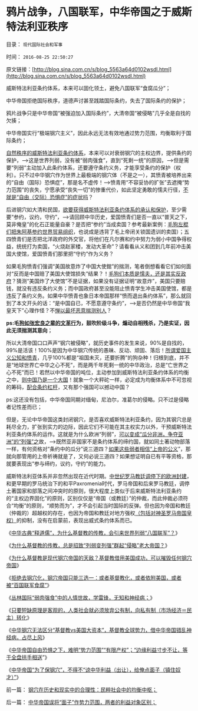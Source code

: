 # 鸦片战争，八国联军，中华帝国之于威斯特法利亚秩序

目录： `现代国际社会和军事` 

时间： `2016-08-25 22:50:27` 

原文链接：[http://blog.sina.com.cn/s/blog_5563a64d0102wsdl.html](http://blog.sina.com.cn/s/blog_5563a64d0102wsdl.html)

威斯特法利亚条约体系，本来可以固化领土，避免八国联军“食腐瓜分”；

中华帝国拒绝国际秩序，道德声讨甚至践踏国际条约，失去了国际条约的保护；

鸦片战争只是中华帝国“被强迫加入国际条约”，大清帝国“被侵略”几乎全是自找的欠揍；

中华帝国实行“极端钢穴主义”，因此永远无法有效地通过势力范围，均衡取利于国际条约；

[自然秩序的威斯特法利亚条约体系](../../../2016/7/22/自然秩序，“威斯特法利亚－雅尔塔体系”，及利比亚战争的邪恶.md)，本来可以对衰弱钢穴的主权边界，提供条约的保护，——>这是世界列弱，没有被“弱肉强食”，直到“死剩一统”的原因，——>但是需要“列弱”主动加入此条约体系，还要遵守条约义务，才能享受条约的保护（权利）。只不过中华钢穴作为世界上最极端的钢穴体（不是之一），其愤青被培养出来的“自由（国际）恐惧症”，那是名不虚传！——>愤青用“不容妥协的扩张”去遮掩“势力范围”的丧失，宁愿承受“丧失一切”的惨重代价，如此坚定勇敢的懦夫行径，[不就是“自由（交际）恐惧症”的症状吗](../../../2013/5/21/对自然秩序的恐惧，愚民酝酿大革命.md)？

后进钢穴如大清和民国，[欲要获得威斯特法利亚条约体系的承认和保护](../../../2016/7/22/综论：自然秩序之“威斯特法利亚－雅尔塔体系”.md)，至少需要“参约，议约，守约”，——>请回顾中华历史，爱国愤青们是否一直以“普天之下，莫非俺皇”的化石正能量自豪？是否把“参约”当成卖国？参考最新案例：[毛狗左棍们把朱阿基参约世界贸易组织](../../../2011/11/10/WTO中看民主法治最早的约法、协商和仲裁形态.md)，也说成是违背了毛上帝闭关锁国遗训的卖国）；五四愤青们是否把北洋政府的外交官，将他们在凡尔赛和约中努力为弱小中国争得权益，统统打为卖国，“火烧赵家楼，发动大革命”？请看看从义和团到几年前冲击美国大使馆，爱国愤青们那里把“守约”作为义务？

如果毛狗愤青们强调“美国故意炸了中国大使錧”的揣测，笔者倒想看看它们如何面对“反而是中国赔了美国大使馆损失”结果？！[毛狗们本质是懦夫，还是其实反政府](http://darthvad.blog.163.com/blog/static/53399470201061493946107/)？猜测“美国炸了大使馆”不是证据，如果没有证据证明“故意炸”，美国只要赔钱，就没有违反条约义务；而中国政府甚至没能阻止愤青学生冲击美国使馆，都是违反了条约义务。如果中华愤青也象日本帝国那样“愤而退出条约体系”，那么就回到了本文开头的话：“是中国自已，不愿意遵守条约”，——>是否仍然是中华帝国“我皇天下”心理作怪？不[惮以最坏恶意揣测别人](../../../2011/11/4/“阶级斗争观念”是一个BUG.md)？

**ps:毛[狗如张宏良之辈的文革行](../../../2009/6/29/胡适不幸言中？复旧将中国引向何方？.md)为，鼓吹阶级斗争，煽动自相残杀，乃是实证，因此无须揣测其意向**；

所以大清帝国口口声声“钢穴被侵略”，就历史事件的发生来说，90%是自找的，99%是活该！100%是因为中华钢穴传统的愚昧、反动、顽固、落后！[所谓爱国主义公知和愤青](../../../2011/2/7/大刀向着鬼子们的头上砍去！.md)，几乎100%都是“祖国未灭，还要折腾”的狗杂种！归根到底，并不是“地球世界亡中华之心不死”，而是两千年死剩一统的中华政治，总是“亡世界之心不死”而已！若然以中华帝国的吨位，主动参加到威斯特法利亚条约体系的均衡之中，[则中国乃是一个大国](http://blog.sina.com.cn/s/blog_cc521dde0102veu3.html)！就象一个大秤砣一样，必定成为均衡体系中不可忽视的筹码，[配合条约杠杆](../../../2016/5/15/个体原理：威斯特法利亚条约体系的柔韧性；.md)，又有那个强国可以撼动中国？

ps:这还没有包括，中华帝国同期对缅甸，尼泊尔，准葛尔的侵略。只不过是侵略者记性差而已；

但是，无论中华帝国这类封闭钢穴，是否喜欢威斯特法利亚条约，因为其钢穴总是耗尽全力，扩张到实力的边际，因此它们不可能在其主权实力以外，干预威斯特法利亚条约体系的运作。这就是为什么欧洲“列弱”，[可以变成“瓜分非洲，争夺亚洲”的“列强”之](../../../2015/6/16/殖民主义瓜分非洲，和八国联军对庚子中国的“不瓜分”.md)故，——>既然亚非国家不是条约体系的缔约国，就如同土著动物部落一样，有何资格对“条约中的瓜分”说三道四？[如果这些弱者相信“上帝的公义](http://blog.sina.com.cn/s/blog_cc521dde0102vqo2.html)”，那就向那管用的上帝祈祷就是了，又何必说三道四？如果想证明自已有平等资格，那就要表现出“参与缔约，议约，守约”的能力。

威斯特法利亚体系并非忽然出现在近代时期。[中世纪罗马教廷调停下的欧洲封建](../../../2011/9/4/中世纪的联合国,教皇垂拱而欧洲“治”.md)，和更早期的罗马统治下的和平Paxromenia时代，罗马帝国和后来罗马教廷，调停土著国家和部落之间冲突时的原则，很大程度上类似于后来威斯特法利亚条约的“主权边界固化”的原则，区别仅仅是“帝国（或教廷）”的仲裁，而此仲裁必须符合“均衡”的原则，“顺势而为”，才不会引起当时国际的反弹。但也因为帝国和教廷（仲裁的）超越权的存在，也因为帝国和教廷对地方强权[（包括对神圣罗马帝国皇权）](../../../2011/9/1/教皇的国防部长叫皇帝.md)的抑制，没有在启蒙前，表现出威式条约体系而已。

《[中华古典“释道儒”，为什么基督教的传教，会引来世界列弱“八国联军”？](../../../2016/8/21/中华古典政治“释道儒”，基督教传教对钢穴帝国本来好意.md)》

《[为什么基督教的传教，总是招致“列弱变列强”群起“侵略”老大帝国？](../../../2016/8/21/为什么基督教的传教，总是为老大帝国招来世界列弱的“八国联军”？.md)》

《[为什么基督教是现代钢穴帝国的天敌？基督教借用美国成功，可以摧毁任何钢穴帝国](../../../2016/8/22/为什么基督教是现代钢穴帝国的天敌？.md)》

《[拒绝去钢穴化，钢穴帝国只能三选一：或者基督教化，或者依附美国，或者被“百国联军食腐”](../../../2016/8/22/钢穴帝国“基督教化”只会更快招致“百国联军”瓜分；.md)》

《[丛林国际“弱肉强食”中的人情世故，学雷锋，无知和神经病；](../../../2016/8/23/丛林国际中的人情世故，学雷锋，无知,和神经病；.md)》

《[只要短缺原理是客观的，人类社会就必须放弃公有制，向私有制（市场经济＝民主）转化](../../../2016/8/23/“生产，生产力，生产效率，生产技术”不是钢穴帝国的救命稻草；.md)》

《[中华钢穴无法区分“基督教vs美国大资本”，基督教全球势力，借中华帝国错乱神经病，占尽上风](../../../2016/8/24/中华钢穴无法区分“基督教vs美国大资本”的各自行为特点；.md)》

《[中华帝国自由恐惧之下，难明“势力范围”“有限产权”；“边缘利益寸步不让，等于全盘拱手相送](../../../2016/8/24/中华帝国自由恐惧之下，难明“势力范围”“有限产权”；.md)”》

《[中华帝国“为了保钢穴”，不得不“谅中华利益（出让），给俺点面子（镇住奴才）”](../../../2016/8/25/中华帝国误将“面子”作势力范围，两者的利益对象区别；.md)》

前一篇： [钢穴在历史和现实中的合理性：民粹社会中的均衡中枢；](../../../2016/8/27/钢穴在历史和现实中的合理性：民粹社会中的均衡中枢；.md)

后一篇： [中华帝国误将“面子”作势力范围，两者的利益对象区别；](../../../2016/8/25/中华帝国误将“面子”作势力范围，两者的利益对象区别；.md)

